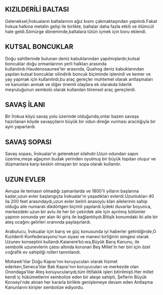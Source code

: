 
## KIZILDERİLİ BALTASI
Geleneksel,İrokuaların baltalarının ağız kısmı çakmaktaşından yapılırdı.Fakat İrokua halkına metalin gelişi ile birlikte, baltalar daha fazla etkili ve ölümcül hale geldi.Sömürge döneminde,baltalara tütün içmek için boru eklendi.

## KUTSAL BONCUKLAR
Doğu sahillerinde bulunan deniz kabuklarından yapılmışlardır,kutsal boncuklar doğu ormanlarının yerli halkları arasında kullanılırdı.Haudenosaunee'ler arasında, Quahog deniz kabuklarından yapılan kutsal boncuklar silindirik boncuk biçiminde işlenirdi ve kemer ve yay yapmak için kullanılırdı,bu araç gereçler muhtemel olarak antlaşmaları ve kanunları anmak ve diğer önemli olaylara ek olarakda liderlik meşruluğunun sembolü olarak kullanılan törensel araç gereçlerdi.

## SAVAŞ İLANI
Bir İrokua köyü savaş yolu üzerinde olduğunda,onlar bazen savaşa hazırlanan köyde savaşçıların büyük bir odun direğe vurması aracılığıyla bir ayin yaparlardı.

## SAVAŞ SOPASI
Savaş sopası, İrokualar'ın geleneksel silahıdır.Uzun odundan sapın üzerine,meşe ağaçının budak yerinden oyulmuş bir büyük topdan oluşur ve düşmanlara karşı keskin olmayan bir sopa olarak kullanılır.

## UZUN EVLER
Avrupa ile temasın olmadığı zamanlarda ve 1800'li yılların başlarına kadar,uzun evler başlangıçta İrokualar'ın yaşadıkları evlerdi.Uzunlukları 40 ila 200 feet arasındaydı,uzun evler belirli anasoylu klan ailelerinin sahip olduğu aile numaralı dikdörtgen biçimli yapılardı.İçdeki duvarlar boyunca, merkezdeki uzun bir avlu ile her bir çekirdek aile için ayrılmış bölümler yapının sonunda yer alan iki giriş ile bağlantılıydı.Bitişik konumdaki iki aile bir ateş ocağını gelirleri oranında paylaşırlardı.

Arabulucu, İrokualar için barış ve güç konusunda iyi haberler getirdiğinde,O Kızılderili Konfederasyonu'nun siyasi ve manevi birliğinin simgesi olarak Uzunev konseptini kullandı.Kaianere’kó:wa,Büyük Barış Kanunu, ile sembolik uzunevlerin çatısı altında korunan Beş Millet'in her biri için özel coğrafik ev sahipliği rolleri tanımlandı.

Mohawk'lılar Doğu Kapısı'nın koruyucuları olarak hizmet ederken,Seneca'lılar Batı Kapısı'nın koruyucuları ve merkezde olan Onondaga'lılar Ateş koruyucularıydı,tüm ittifaklık işleri bitirilmişti.Her millet kendi iç hükümetlerini sembolize eden bir ateşe sahipti, Şeflerin Büyük Konseyi'nde alınan her kararla birlikte genişlemeye devam eden Antlaşma Kanunlarını kirişler sembolize ediyordu.
